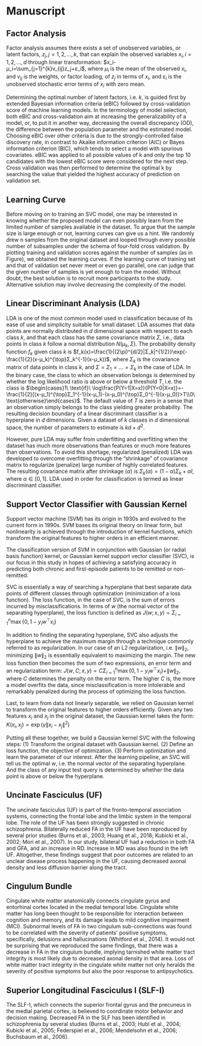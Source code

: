 # Manuscript

## Factor Analysis

Factor analysis assumes there exists a set of unobserved variables, or latent factors, $`z_j,j=1,2,...,k`$, that can explain the observed variables $`x_i,i=1,2,...,d`$ through linear transformation: $`x_i-μ_i=\sum_{j=1}^{k}v_{ij}z_j+ε_i`$, where $`μ_i`$ is the mean of the observed $`x_i`$, and $`v_{ij}`$ is the weights, or factor loading, of $`z_j`$ in terms of $`x_i`$, and $`ε_i`$ is the unobserved stochastic error terms of $`x_i`$ with zero mean.

Determining the optimal number of latent factors, i.e. $`k`$, is guided first by extended Bayesian information criteria (eBIC) followed by cross-validation score of machine learning models. In the terminology of model selection, both eBIC and cross-validation aim at increasing the generalizability of a model, or, to put it in another way, decreasing the overall discrepancy (OD), the difference between the population parameter and the estimated model. Choosing eBIC over other criteria is due to the strongly-controlled false discovery rate, in contrast to Akaike information criterion (AIC) or Bayes information criterion (BIC), which tends to select a model with spurious covariates. eBIC was applied to all possible values of k and only the top 10 candidates with the lowest eBIC score were considered for the next step. Cross validation was then performed to determine the optimal k by searching the value that yielded the highest accuracy of prediction on validation set.

## Learning Curve

Before moving on to training an SVC model, one may be interested in knowing whether the proposed model can even possibly learn from the limited number of samples available in the dataset. To argue that the sample size is large enough or not, learning curves can give us a hint. We randomly drew n samples from the original dataset and looped through every possible number of subsamples under the schema of four-fold cross validation. By plotting training and validation scores against the number of samples (as in Figure), we obtained the learning curves. If the learning curve of training set and that of validation set never meet or even go parallel, one can judge that the given number of samples is yet enough to train the model. Without doubt, the best solution is to recruit more participants to the study. Alternative solution may involve decreasing the complexity of the model.

## Linear Discriminant Analysis (LDA)

LDA is one of the most common model used in classification because of its ease of use and simplicity suitable for small dataset. LDA assumes that data points are normally distributed in $`d`$ dimensional space with respect to each class $`k`$, and that each class has the same covariance matrix $`Σ`$, i.e., data points in class $`k`$ follow a normal distribution $`N(μ_k,Σ)`$. The probability density function $`f_k`$ given class $`k`$ is $`f_k(x)=\frac{1}{(2\pi)^{d/2}|Σ_k|^{1/2}}\exp(-\frac{1}{2}(x-μ_k)^{\top}Σ_k^{-1}(x-μ_k))`$, where $`Σ_k`$ is the covariance matrix of data points in class $`k`$, and $`Σ=Σ_1=…=Σ_k`$ in the case of LDA. In the binary case, the class to which an observation belongs is determined by whether the log likelihood ratio is above or below a threshold $`T`$, i.e. the class is $`\begin{cases}1\ \text{if}\ \log\frac{P(Y=1|X=x)}{P(Y=0|X=x)}=-\frac{1}{2}[(x-μ_1)^{\top}Σ_1^{-1}(x-μ_1)-(x-μ_0)^{\top}Σ_0^{-1}(x-μ_0)]>T\\0\ \text{otherwise}\end{cases}`$. The default value of $`T`$ is zero in a sense that an observation simply belongs to the class yielding greater probability. The resulting decision boundary of a linear discriminant classifier is a hyperplane in $`d`$ dimensions. Given a dataset of $`k`$ classes in $`d`$ dimensional space, the number of parameters to estimate is $`kd+d^2`$.

However, pure LDA may suffer from underfitting and overfitting when the dataset has much more observations than features or much more features than observations. To avoid this shortage, regularized (penalized) LDA was developed to overcome overfitting through the “shrinkage” of covariance matrix to regularize (penalize) large number of highly correlated features. The resulting covariance matrix after shrinkage ($`α`$) is $`Σ_k(\alpha)=(1-\alpha)Σ_k+αI`$, where $`α\in[0,1]`$. LDA used in order for classification is termed as linear discriminant classifier.

## Support Vector Classifier with Gaussian Kernel

Support vector machine (SVM) has its origin in 1930s and evolved to the current form in 1990s. SVM bases its original theory on linear form, but nonlinearity is achieved through the introduction of kernel functions, which transform the original features to higher orders in an efficient manner.

The classification version of SVM in conjunction with Gaussian (or radial basis function) kernel, or Gaussian kernel support vector classifier (SVC), is our focus in this study in hopes of achieving a satisfying accuracy in predicting both chronic and first-episode patients to be remitted or non-remitted.

SVC is essentially a way of searching a hyperplane that best separate data points of different classes through optimization (minimization of a loss function). The loss function, in the case of SVC, is the sum of errors incurred by misclassifications. In terms of $`w`$ (the normal vector of the separating hyperplane), the loss function is defined as $`J(w;x,y)=Σ_{i=1}^n\max\{0,1-y_iw^{\top}x_i\}`$

In addition to finding the separating hyperplane, SVC also adjusts the hyperplane to achieve the maximum margin through a technique commonly referred to as regularization. In our case of an L2 regularization, i.e. $`\|w\|_2`$, minimizing $`\|w\|_2`$ is essentially equivalent to maximizing the margin. The new loss function then becomes the sum of two expressions, an error term and an regularization term: $`J(w,C;x,y)=CΣ_{i=1}^n\max\{0,1-y_iw^{\top}x_i\}+\|w\|_2`$, where $`C`$ determines the penalty on the error term. The higher $`C`$ is, the more a model overfits the data, since misclassification is more intolerable and remarkably penalized during the process of optimizing the loss function.

Last, to learn from data not linearly separable, we relied on Gaussian kernel to transform the original features to higher orders efficiently. Given any two features $`x_i`$ and $`x_j`$ in the original dataset, the Gaussian kernel takes the form: $`K(x_i,x_j)=\exp(γ\|x_i-x_j\|^2)`$

Putting all these together, we build a Gaussian kernel SVC with the following steps: (1) Transform the original dataset with Gaussian kernel. (2) Define an loss function, the objective of optimization. (3) Perform optimization and learn the parameter of our interest. After the learning pipeline, an SVC will tell us the optimal $`w`$, i.e. the normal vector of the separating hyperplane. And the class of any input test query is determined by whether the data point is above or below the hyperplane.

## Uncinate Fasciculus (UF)

The uncinate fasciculus (UF) is part of the fronto-temporal association systems, connecting the frontal lobe and the limbic system in the temporal lobe. The role of the UF has been strongly suggested in chronic schizophrenia. Bilaterally reduced FA in the UF have been reproduced by several prior studies (Burns et al., 2003; Huang et al., 2018; Kubicki et al., 2002; Mori et al., 2007). In our study, bilateral UF had a reduction in both FA and GFA, and an increase in RD. Increase in MD was also found in the left UF. Altogether, these findings suggest that poor outcomes are related to an unclear disease process happening in the UF, causing decreased axonal density and less diffusion barrier along the tract.

## Cingulum Bundle

Cingulate white matter anatomically connects cingulate gyrus and entorhinal cortex located in the medial temporal lobe. Cingulate white matter has long been thought to be responsible for interaction between cognition and memory, and its damage leads to mild cognitive impairment (MCI). Subnormal levels of FA in two cingulum sub-connections was found to be correlated with the severity of patients' positive symptoms, specifically, delusions and hallucinations (Whitford et al., 2014). It would not be surprising that we reproduced the same findings, that there was a decrease in FA in the cingulum bundle, implying tarnished white matter tract integrity is most likely due to decreased axonal density in that area. Loss of white matter tract integrity in the cingulate white matter not only heralds the severity of positive symptoms but also the poor response to antipsychotics.

##  Superior Longitudinal Fasciculus I (SLF-I)

The SLF-I, which connects the superior frontal gyrus and the precuneus in the medial parietal cortex, is believed to coordinate motor behavior and decision making. Decreased FA in the SLF has been identified in schizophrenia by several studies (Burns et al., 2003; Hubl et al., 2004; Kubicki et al., 2005; Federspiel et al., 2006; Mendelsohn et al., 2006; Buchsbaum et al., 2006).
